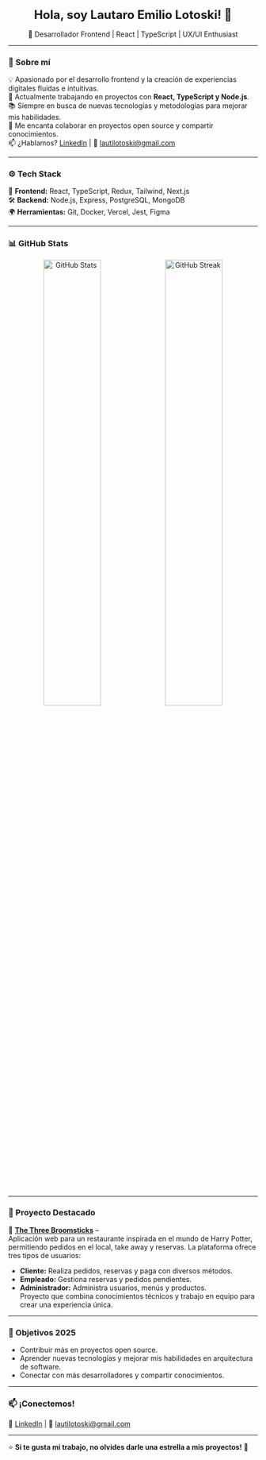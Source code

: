 <h1 align="center" style="font-size: 24px;">Hola, soy Lautaro Emilio Lotoski! 👋</h1>

<p align="center">
  🚀 Desarrollador Frontend | React | TypeScript | UX/UI Enthusiast  
</p>

---

### 🧐 Sobre mí  
💡 Apasionado por el desarrollo frontend y la creación de experiencias digitales fluidas e intuitivas.  
🔭 Actualmente trabajando en proyectos con **React, TypeScript y Node.js**.  
📚 Siempre en busca de nuevas tecnologías y metodologías para mejorar mis habilidades.  
💬 Me encanta colaborar en proyectos open source y compartir conocimientos.  
📫 ¿Hablamos? [LinkedIn](https://www.linkedin.com/in/lautaro-lotoski-9b2275279/) | 📧 lautilotoski@gmail.com  

---

### ⚙️ Tech Stack  
🚀 **Frontend:** React, TypeScript, Redux, Tailwind, Next.js  
🛠 **Backend:** Node.js, Express, PostgreSQL, MongoDB  
🌍 **Herramientas:** Git, Docker, Vercel, Jest, Figma  

---

### 📊 GitHub Stats  

<p align="center">
  <img src="https://github-readme-stats.vercel.app/api?username=LELautaroEmilioLotoski&show_icons=true&theme=radical" width="48%" alt="GitHub Stats" />
  <img src="https://github-readme-streak-stats.herokuapp.com/?user=LELautaroEmilioLotoski&theme=radical" width="48%" alt="GitHub Streak" />
</p>

---

### 🌟 Proyecto Destacado
🚀 **[The Three Broomsticks](https://github.com/LELautaroEmilioLotoski/PF-Henry-front)** –  
Aplicación web para un restaurante inspirada en el mundo de Harry Potter, permitiendo pedidos en el local, take away y reservas. La plataforma ofrece tres tipos de usuarios:  
- **Cliente:** Realiza pedidos, reservas y paga con diversos métodos.  
- **Empleado:** Gestiona reservas y pedidos pendientes.  
- **Administrador:** Administra usuarios, menús y productos.  
Proyecto que combina conocimientos técnicos y trabajo en equipo para crear una experiencia única.

---

### 🎯 Objetivos 2025  
- Contribuir más en proyectos open source.  
- Aprender nuevas tecnologías y mejorar mis habilidades en arquitectura de software.  
- Conectar con más desarrolladores y compartir conocimientos.  

---

### 📫 ¡Conectemos!  
🔗 [LinkedIn](https://www.linkedin.com/in/lautaro-lotoski-9b2275279/) | 📧 lautilotoski@gmail.com  

---

⭐ **Si te gusta mi trabajo, no olvides darle una estrella a mis proyectos!** 🚀


